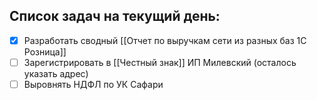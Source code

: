 ## Список задач на текущий день:
- [x] Разработать сводный [[Отчет по выручкам сети из разных баз 1С Розница]]
- [ ] Зарегистрировать в [[Честный знак]] ИП Милевский (осталось указать адрес)
- [ ] Выровнять НДФЛ по УК Сафари
